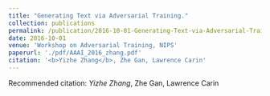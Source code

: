 ```yaml
---
title: "Generating Text via Adversarial Training."
collection: publications
permalink: /publication/2016-10-01-Generating-Text-via-Adversarial-Training
date: 2016-10-01
venue: 'Workshop on Adversarial Training, NIPS'
paperurl: './pdf/AAAI_2016_zhang.pdf'
citation: '<b>Yizhe Zhang</b>, Zhe Gan, Lawrence Carin'
---
```

Recommended citation: *Yizhe Zhang*, Zhe Gan, Lawrence Carin